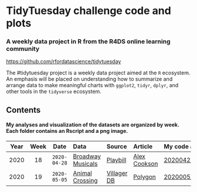 # TidyTuesday challenge code and plots

### A weekly data project in R from the R4DS online learning community

https://github.com/rfordatascience/tidytuesday

The #tidytuesday project is a weekly data project aimed at the `R` ecosystem. An emphasis will be placed on understanding how to summarize and arrange data to make meaningful charts with `ggplot2`, `tidyr`, `dplyr`, and other tools in the `tidyverse` ecosystem.

## Contents 
#### My analyses and visualization of the datasets are organized by week. Each folder contains an Rscript and a png image.

| Year | Week | Date | Data | Source | Article | My code and plot |
| :---: | :---: | :---: | :--- | :--- | :---| :---|
| 2020 | 18 | `2020-04-28` | [Broadway Musicals](https://github.com/rfordatascience/tidytuesday/tree/master/data/2020/2020-04-28) | [Playbill](https://www.playbill.com/grosses) | [Alex Cookson](https://www.alexcookson.com/post/most-successful-broadway-show-of-all-time/) | [20200428_BroadwayMusicals/](20200428_BroadwayMusicals/) |
| 2020 | 19 | `2020-05-05` | [Animal Crossing](https://github.com/rfordatascience/tidytuesday/tree/master/data/2020/2020-05-05) | [Villager DB](https://github.com/jefflomacy/villagerdb) | [Polygon](https://www.polygon.com/2020/4/2/21201065/animal-crossing-new-horizons-calm-mindfulness-coronavirus-quarantine) |  [2020005_AimalCrossing/](2020005_AimalCrossing/) |
